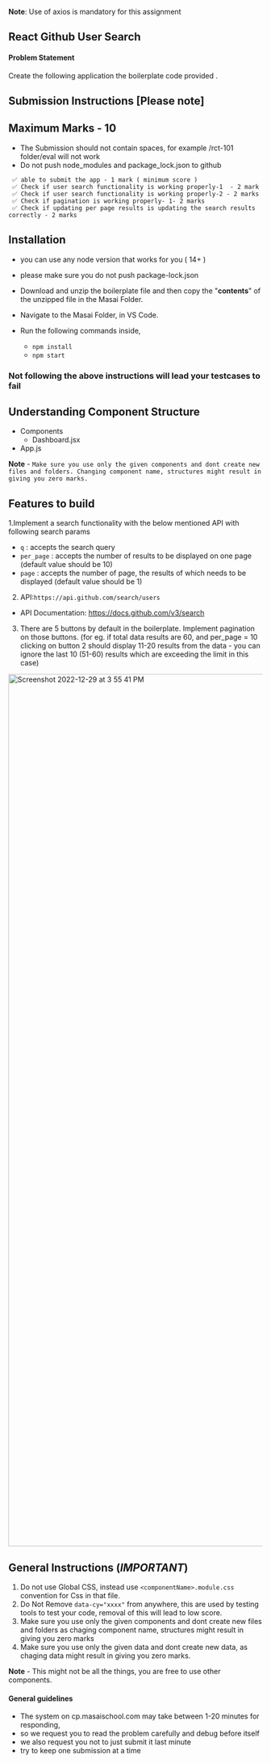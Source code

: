 **Note**: Use of axios is mandatory for this assignment

## React Github User Search

#### Problem Statement

Create the following application the boilerplate code provided .

## Submission Instructions [Please note]

## Maximum Marks - 10

- The Submission should not contain spaces, for example /rct-101 folder/eval will not work
- Do not push node_modules and package_lock.json to github

```
 ✅ able to submit the app - 1 mark ( minimum score )
 ✅ Check if user search functionality is working properly-1  - 2 mark
 ✅ Check if user search functionality is working properly-2 - 2 marks
 ✅ Check if pagination is working properly- 1- 2 marks
 ✅ Check if updating per page results is updating the search results correctly - 2 marks
```

## Installation

- you can use any node version that works for you ( 14+ )
- please make sure you do not push package-lock.json

- Download and unzip the boilerplate file and then copy the "**contents**" of the unzipped file in the Masai Folder.
- Navigate to the Masai Folder, in VS Code.
- Run the following commands inside,
  - `npm install`
  - `npm start`

### Not following the above instructions will lead your testcases to fail


## Understanding Component Structure

- Components
  - Dashboard.jsx
- App.js

**Note** - `Make sure you use only the given components and dont create new files and folders. Changing component name, structures might result in giving you zero marks.`


## Features to build

1.Implement a search functionality with the below mentioned API with following search params
  - ```q``` : accepts the search query 
  - ```per_page``` : accepts the number of results to be displayed on one page (default value should be 10)
  - ```page``` : accepts the number of page, the results of which needs to be displayed (default value should be 1)
  
2. API:```https://api.github.com/search/users``` 
  - API Documentation: https://docs.github.com/v3/search
  
3. There are 5 buttons by default in the boilerplate. Implement pagination on those buttons. (for eg. if total data results are 60, and per_page = 10 clicking on button 2 should display 11-20 results from the data - you can ignore the last 10 (51-60) results which are exceeding the limit in this case)

<img width="1728" alt="Screenshot 2022-12-29 at 3 55 41 PM" src="https://user-images.githubusercontent.com/39851506/209938397-f0ac3743-94c7-4d5a-b0cb-41230422a87e.png">


## General Instructions (**_IMPORTANT_**)

1. Do not use Global CSS, instead use `<componentName>.module.css` convention for Css in that file.
2. Do Not Remove `data-cy="xxxx"` from anywhere, this are used by testing tools to test your code, removal of this will lead to low score.
3. Make sure you use only the given components and dont create new files and folders as chaging component name, structures might result in giving you zero marks
4. Make sure you use only the given data and dont create new data, as chaging data might result in giving you zero marks.

**Note** - This might not be all the things, you are free to use other components.

#### General guidelines

- The system on cp.masaischool.com may take between 1-20 minutes for responding,
- so we request you to read the problem carefully and debug before itself
- we also request you not to just submit it last minute
- try to keep one submission at a time

